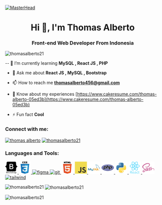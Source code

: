 [![MasterHead](https://wallpaperaccess.com/full/2640957.jpg)](https://ThomasAlberto21)
<h1 align="center">Hi 👋, I'm Thomas Alberto</h1>
<h3 align="center">Front-end Web Developer From Indonesia</h3>

<p align="left"> <img src="https://komarev.com/ghpvc/?username=thomasalberto21&label=Profile%20views&color=0e75b6&style=flat" alt="thomasalberto21" /> </p>

-- 🌱 I’m currently learning **MySQL , React JS , PHP**

- 💬 Ask me about **React JS , MySQL , Bootstrap**

- 📫 How to reach me **thomasalberto456@gmail.com**

- 📄 Know about my experiences [https://www.cakeresume.com/thomas-alberto-05ed3b](https://www.cakeresume.com/thomas-alberto-05ed3b)

- ⚡ Fun fact **Cool**

<h3 align="left">Connect with me:</h3>
<p align="left">
<a href="https://linkedin.com/in/thomas alberto" target="blank"><img align="center" src="https://raw.githubusercontent.com/rahuldkjain/github-profile-readme-generator/master/src/images/icons/Social/linked-in-alt.svg" alt="thomas alberto" height="30" width="40" /></a>
<a href="https://instagram.com/thomasalberto21" target="blank"><img align="center" src="https://raw.githubusercontent.com/rahuldkjain/github-profile-readme-generator/master/src/images/icons/Social/instagram.svg" alt="thomasalberto21" height="30" width="40" /></a>
</p>

<h3 align="left">Languages and Tools:</h3>
<p align="left"> <a href="https://getbootstrap.com" target="_blank" rel="noreferrer"> <img src="https://raw.githubusercontent.com/devicons/devicon/master/icons/bootstrap/bootstrap-plain-wordmark.svg" alt="bootstrap" width="40" height="40"/> </a> <a href="https://www.w3schools.com/css/" target="_blank" rel="noreferrer"> <img src="https://raw.githubusercontent.com/devicons/devicon/master/icons/css3/css3-original-wordmark.svg" alt="css3" width="40" height="40"/> </a> <a href="https://www.figma.com/" target="_blank" rel="noreferrer"> <img src="https://www.vectorlogo.zone/logos/figma/figma-icon.svg" alt="figma" width="40" height="40"/> </a> <a href="https://git-scm.com/" target="_blank" rel="noreferrer"> <img src="https://www.vectorlogo.zone/logos/git-scm/git-scm-icon.svg" alt="git" width="40" height="40"/> </a> <a href="https://www.w3.org/html/" target="_blank" rel="noreferrer"> <img src="https://raw.githubusercontent.com/devicons/devicon/master/icons/html5/html5-original-wordmark.svg" alt="html5" width="40" height="40"/> </a> <a href="https://developer.mozilla.org/en-US/docs/Web/JavaScript" target="_blank" rel="noreferrer"> <img src="https://raw.githubusercontent.com/devicons/devicon/master/icons/javascript/javascript-original.svg" alt="javascript" width="40" height="40"/> </a> <a href="https://www.mysql.com/" target="_blank" rel="noreferrer"> <img src="https://raw.githubusercontent.com/devicons/devicon/master/icons/mysql/mysql-original-wordmark.svg" alt="mysql" width="40" height="40"/> </a> <a href="https://www.php.net" target="_blank" rel="noreferrer"> <img src="https://raw.githubusercontent.com/devicons/devicon/master/icons/php/php-original.svg" alt="php" width="40" height="40"/> </a> <a href="https://www.python.org" target="_blank" rel="noreferrer"> <img src="https://raw.githubusercontent.com/devicons/devicon/master/icons/python/python-original.svg" alt="python" width="40" height="40"/> </a> <a href="https://reactjs.org/" target="_blank" rel="noreferrer"> <img src="https://raw.githubusercontent.com/devicons/devicon/master/icons/react/react-original-wordmark.svg" alt="react" width="40" height="40"/> </a> <a href="https://sass-lang.com" target="_blank" rel="noreferrer"> <img src="https://raw.githubusercontent.com/devicons/devicon/master/icons/sass/sass-original.svg" alt="sass" width="40" height="40"/> </a> <a href="https://tailwindcss.com/" target="_blank" rel="noreferrer"> <img src="https://www.vectorlogo.zone/logos/tailwindcss/tailwindcss-icon.svg" alt="tailwind" width="40" height="40"/> </a> </p>

<p><img align="left" src="https://github-readme-stats.vercel.app/api/top-langs?username=thomasalberto21&show_icons=true&locale=en&layout=compact" alt="thomasalberto21" /></p>

<p>&nbsp;<img align="center" src="https://github-readme-stats.vercel.app/api?username=thomasalberto21&show_icons=true&locale=en" alt="thomasalberto21" /></p>

<p><img align="center" src="https://github-readme-streak-stats.herokuapp.com/?user=thomasalberto21&" alt="thomasalberto21" /></p>

